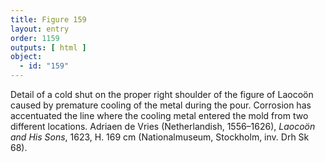 ```yaml
---
title: Figure 159
layout: entry
order: 1159
outputs: [ html ]
object:
  - id: "159"
---
```


Detail of a cold shut on the proper right shoulder of the figure of Laocoön caused by premature cooling of the metal during the pour. Corrosion has accentuated the line where the cooling metal entered the mold from two different locations. Adriaen de Vries (Netherlandish, 1556–1626), *Laocoön and His Sons*, 1623, H. 169 cm (Nationalmuseum, Stockholm, inv. Drh Sk 68).
